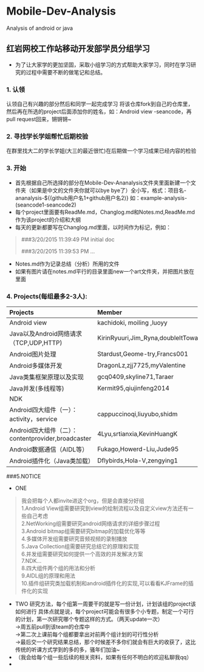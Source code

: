 # Mobile-Dev-Analysis
Analysis of android or java
## 红岩网校工作站移动开发部学员分组学习
- 为了让大家学的更加坚固，采取小组学习的方式帮助大家学习，同时在学习研究的过程中需要不断的做笔记和总结。 

### 1. 认领 
认领自己有兴趣的部分然后和同学一起完成学习 
将该仓库fork到自己的仓库里，然后再在所选的project后面添加你的姓名，如：Android view -seancode，再pull request回来，锵锵锵~

### 2. 寻找学长学姐帮忙后期校验 
在群里找大二的学长学姐(大三的最近很忙)在后期做一个学习成果已经内容的检验

### 3. 开始
- 首先根据自己所选择的部分在Mobile-Dev-Ananalysis文件夹里面新建一个文件夹（如果是中文的文件夹你就可以bye bye了）全小写，格式：项目名-ananalysis-${(github用户名1+github用户名2)} 如：example-analysis-(seancode1-seancode2)
- 每个project里面要有ReadMe.md，Changlog.md和Notes.md,ReadMe.md作为该project的介绍和大纲
- 每天的更新都要写在Changlog.md里面，以时间作为标记，例如：
> ###3/20/2015 11:39:49 PM 
> initial doc  
> 
> ###3/20/2015 11:39:53 PM 
> ...  


- Notes.md作为记录总结（分析）所用的文件
- 如果有图片请在notes.md平行的目录里面new一个art文件夹，并把图片放在里面  

### 4. Projects(每组最多2-3人):

| Projects                                           | Member   | Buddy  |
| :------------------------------------------------- | :------- | :--:   |
| Android view                                       |   kachidoki, moiling ,luoyy      |        |
| Java以及Android网络请求（TCP,UDP,HTTP)             |   KirinRyuuri,Jim_Ryna,doubleItTowang,CquptJimmySky            |        |
| Android图片处理                                    |  Stardust,Geome-try,Francs001                            |        |
| Android多媒体开发                                  |   DragonLz,zjj7725,myValentine  |        |
| Java类集框架原理以及实现                           | gcq0409,skyline71,Taraer          |        |
| Java并发(多线程等)                                 |      Kermit95,qiujinfeng2014    |        |
| NDK                                                |          |        |
| Android四大组件（一）：activity，service           |cappuccinoqi,liuyubo,shidm      |        |
| Android四大组件（二）：contentprovider,broadcaster |4Lyu,srtianxia,KevinHuangK          |        |
| Android数据通信（AIDL等）                          |Fukago,Howerd-Liu,Jude95          |        |
| Android插件化（Java类加载）                        |    Dflybirds,Hola-V,zengying1  |        |

###5.NOTICE
- ONE
> 我会把每个人都invite进这个org，但是会直接分好组  
> 1.Android View组需要研究到view的绘制流程以及自定义view方法还有一些自己考虑  
> 2.NetWorking组需要研究android网络请求的详细步骤过程  
> 3.Android bitmap组需要研究bitmap的加载优化等等  
> 4.多媒体开发组需要研究音频视频的录制播放  
> 5.Java Collection组需要研究总结它的原理和实现  
> 6.并发组需要研究如何提供一个高效的并发解决方案  
> 7.NDK...  
> 8.四大组件两个组的用法和分析  
> 9.AIDL组的原理和用法  
> 10.插件组研究类加载机制和android插件化的实现,可以看看KJFrame的插件化的实现

- TWO
研究方法，每个组第一周要干的就是写一份计划，计划该组的project该如何进行
具体点就是说，每个project可能会有很多个小专题，制定一个可行的计划，第一次研究哪个专题这样的方式。（两天update一次）  
->周五前pull到该team的仓库中  
->第二次上课前每个组都要拿出对前两个组计划的可行性分析  
->最后交一个研究结果总结，那个时候差不多你们就会有巨大的收获了，这比传统的听课方式学到的多的多，骚年们加油~  
- （我会给每个组一些后续的相关资料，如果有任何不明白的欢迎私聊我qq）
-
